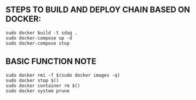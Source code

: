 ## STEPS TO BUILD AND DEPLOY CHAIN BASED ON DOCKER:
```
sudo docker build -t sdag .
sudo docker-compose up -d
sudo docker-compose stop
```

## BASIC FUNCTION NOTE
```
sudo docker rmi -f $(sudo docker images -q)
sudo docker stop $()
sudo docker container rm $()
sudo docker system prune
```
